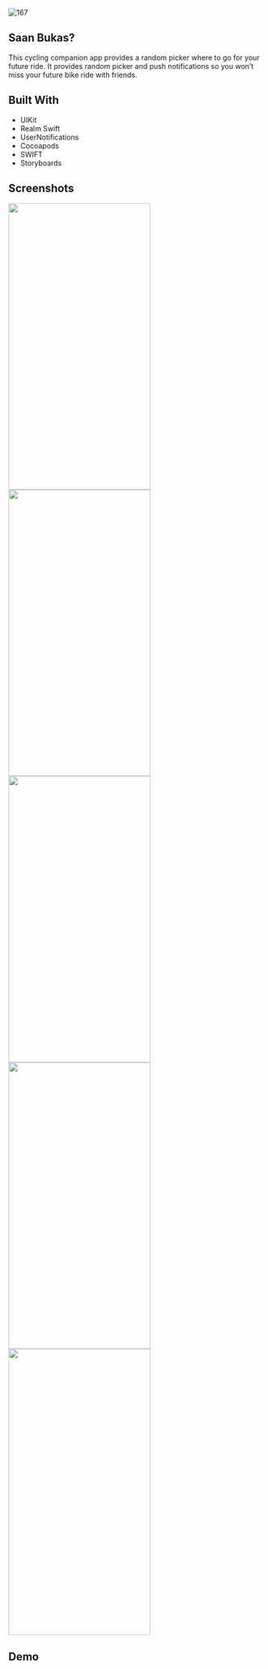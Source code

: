 



![167](https://github.com/jarvizconde1/San-Bukas-/assets/102355807/e4250322-cfcb-4d83-8e54-b229902c9967)



## Saan Bukas?
                                 
This cycling companion app provides a random picker where to go for your future ride. It provides random picker and push notifications so you won’t miss your future bike ride with friends.

## Built With
* UIKit 
* Realm Swift 
* UserNotifications 
* Cocoapods 
* SWIFT
* Storyboards


## Screenshots






 <img src="https://github.com/jarvizconde1/San-Bukas-/assets/102355807/b1c75fa3-3198-4213-a1d9-7d15a8de66d2" width="280" height="565">
<img src="https://github.com/jarvizconde1/San-Bukas-/assets/102355807/e8314cf0-c169-4e8d-8124-cfef9232d000" width="280" height="565">

<img src="https://github.com/jarvizconde1/San-Bukas-/assets/102355807/a6401355-2c13-4996-bd46-9b81881502e5" width="280" height="565">
<img src="https://github.com/jarvizconde1/San-Bukas-/assets/102355807/5a599122-da3e-44d0-a6b5-d4163a4e92d0" width="280" height="565">
<img src="https://github.com/jarvizconde1/San-Bukas-/assets/102355807/1ffa2285-5df2-4615-9274-725f68aa9911" width="280" height="565">

## Demo





